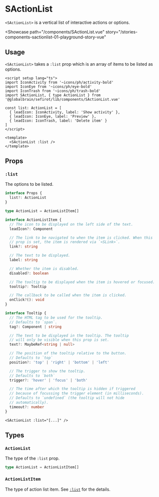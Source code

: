<script setup lang="ts">
import IconActivity from '~icons/ph/activity-bold'
import IconEye from '~icons/ph/eye-bold'
import IconTrash from '~icons/ph/trash-bold'
import SActionList, { type ActionList } from 'sefirot/components/SActionList.vue'

const list: ActionList = [
  { leadIcon: IconActivity, label: 'Show activity' },
  { leadIcon: IconEye, label: 'Preview' },
  { leadIcon: IconTrash, label: 'Delete item' }
]
</script>

# SActionList

`<SActionList>` is a vertical list of interactive actions or options.

<Showcase
  path="/components/SActionList.vue"
  story="/stories-components-sactionlist-01-playground-story-vue"
>
  <SActionList :list />
</Showcase>

## Usage

`<SActionList>` takes a `:list` prop which is an array of items to be listed as options.

```vue
<script setup lang="ts">
import IconActivity from '~icons/ph/activity-bold'
import IconEye from '~icons/ph/eye-bold'
import IconTrash from '~icons/ph/trash-bold'
import SActionList, { type ActionList } from '@globalbrain/sefirot/lib/components/SActionList.vue'

const list: ActionList = [
  { leadIcon: IconActivity, label: 'Show activity' },
  { leadIcon: IconEye, label: 'Preview' },
  { leadIcon: IconTrash, label: 'Delete item' }
]
</script>

<template>
  <SActionList :list />
</template>
```

## Props

### `:list`

The options to be listed.

```ts
interface Props {
  list?: ActionList
}

type ActionList = ActionListItem[]

interface ActionListItem {
  // The icon to be displayed on the left side of the text.
  leadIcon?: Component

  // The link to be navigated to when the item is clicked. When this
  // prop is set, the item is rendered via `<SLink>`.
  link?: string

  // The text to be displayed.
  label: string

  // Whether the item is disabled.
  disabled?: boolean

  // The tooltip to be displayed when the item is hovered or focused.
  tooltip?: Tooltip

  // The callback to be called when the item is clicked.
  onClick?(): void
}

interface Tooltip {
  // The HTML tag to be used for the tooltip.
  // Defaults to `span`.
  tag?: Component | string

  // The text to be displayed in the tooltip. The tooltip
  // will only be visible when this prop is set.
  text?: MaybeRef<string | null>

  // The position of the tooltip relative to the button.
  // Defaults to `top`
  position?: 'top' | 'right' | 'bottom' | 'left'

  // The trigger to show the tooltip.
  // Defaults to `both`
  trigger?: 'hover' | 'focus' | 'both'

  // The time after which the tooltip is hidden if triggered
  // because of focussing the trigger element (in milliseconds).
  // Defaults to `undefined` (the tooltip will not hide
  // automatically).
  timeout?: number
}
```

```vue-html
<SActionList :list="[...]" />
```

## Types

### `ActionList`

The type of the `:list` prop.

```ts
type ActionList = ActionListItem[]
```

### `ActionListItem`

The type of action list item. See [`:list`](#list) for the details.
